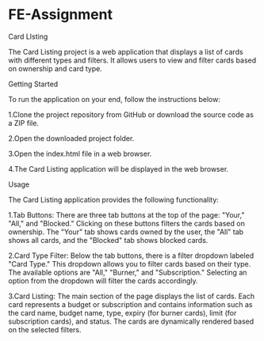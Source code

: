 # FE-Assignment

Card LIsting 

The Card Listing project is a web application that displays a list of cards with different types and filters. It allows users to view and filter cards based on ownership and card type.

Getting Started

To run the application on your end, follow the instructions below:

1.Clone the project repository from GitHub or download the source code as a ZIP file.

2.Open the downloaded project folder.

3.Open the index.html file in a web browser.

4.The Card Listing application will be displayed in the web browser.

Usage

The Card Listing application provides the following functionality:

1.Tab Buttons: There are three tab buttons at the top of the page: "Your," "All," and "Blocked." Clicking on these buttons filters the cards based on ownership. The "Your" tab shows cards owned by the user, the "All" tab shows all cards, and the "Blocked" tab shows blocked cards.


2.Card Type Filter: Below the tab buttons, there is a filter dropdown labeled "Card Type." This dropdown allows you to filter cards based on their type. The available options are "All," "Burner," and "Subscription." Selecting an option from the dropdown will filter the cards accordingly.

3.Card Listing: The main section of the page displays the list of cards. Each card represents a budget or subscription and contains information such as the card name, budget name, type, expiry (for burner cards), limit (for subscription cards), and status. The cards are dynamically rendered based on the selected filters.
